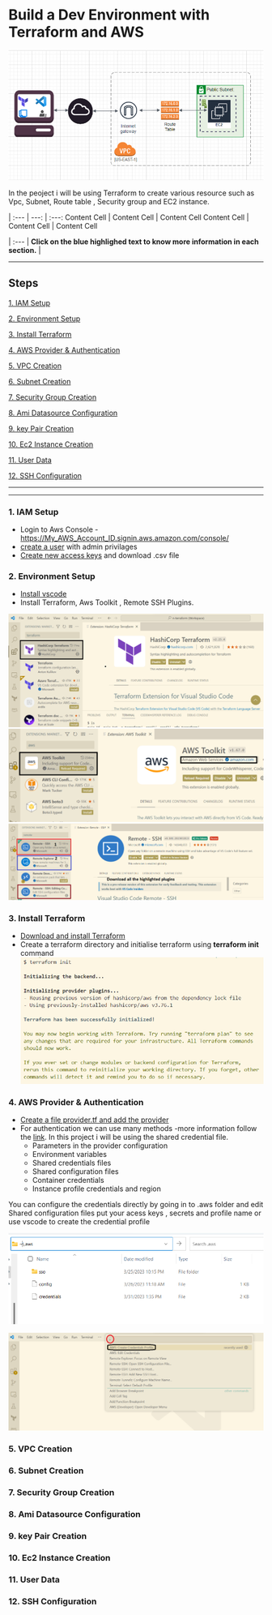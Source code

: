 # Build a Dev Environment with Terraform and AWS

![Architecture](https://github.com/ArcProjects/terraformaws-deploy/blob/docwriter/images/architecute.png)

In the peoject i will be using Terraform to create various resource such as Vpc, Subnet, Route table , Security group and EC2 instance.

| :--- | ---: | :---:
Content Cell  | Content Cell | Content Cell
Content Cell  | Content Cell | Content Cell


| :--- |
 **Click on the blue highlighed text to know more information in each section.** |
- - -

## Steps

[1. IAM Setup](#IAM-Setup)

[2. Environment Setup](#Environment-Setup)

[3. Install Terraform](#Install-Terraform)

[4. AWS Provider & Authentication](#AWS-Provider-&-Authentication)

[5. VPC Creation](#VPC-Creation)

[6. Subnet Creation](#Subnet-Creation)

[7. Security Group Creation](#Security-Group-Creation)

[8. Ami Datasource Configuration](#Ami-Datasource-Configuration)

[9. key Pair Creation](#key-Pair-Creation)

[10. Ec2 Instance Creation](#Ec2-Instance-Creation)

[11. User Data](#User-Data)

[12. SSH Configuration](#SSH-Configuration)
- - - - -
- - -

### 1. IAM Setup
* Login to Aws Console - https://My_AWS_Account_ID.signin.aws.amazon.com/console/
* [create a user](https://docs.aws.amazon.com/IAM/latest/UserGuide/id_users_create.html) with admin privilages
* [Create new access keys](https://docs.aws.amazon.com/IAM/latest/UserGuide/id_credentials_access-keys.html) and download .csv file

### 2. Environment Setup

* [Install vscode](https://My_AWS_Account_ID.signin.aws.amazon.com/console/)
* Install Terraform, Aws Toolkit , Remote SSH Plugins.

![terraform](https://github.com/ArcProjects/terraformaws-deploy/blob/docwriter/images/vsterra.png)
![aws toolkit](https://github.com/ArcProjects/terraformaws-deploy/blob/docwriter/images/awstoolkit.png)
![Remote-SSH Plugins](https://github.com/ArcProjects/terraformaws-deploy/blob/docwriter/images/ssh%20plugins.png)



### 3. Install Terraform

* [Download and install Terraform](https://developer.hashicorp.com/terraform/tutorials/aws-get-started/install-cli)
* Create a terraform directory and initialise terraform using **terraform init** command 
![init](https://github.com/ArcProjects/terraformaws-deploy/blob/docwriter/images/init.png)

### 4. AWS Provider & Authentication

* [Create a file provider.tf  and add the provider](https://developer.hashicorp.com/terraform/tutorials/aws-get-started/install-cli)
* For authentication we can use many methods -more information follow the [link](https://registry.terraform.io/providers/hashicorp/aws/latest/docs). In this project i will be using the shared credential file. 
  * Parameters in the provider configuration
  * Environment variables
  * Shared credentials files
  * Shared configuration files
  * Container credentials
  * Instance profile credentials and region

You can configure the credentials directly by going in to .aws folder and edit Shared configuration files put your acess keys , secrets and profile name or use vscode to create the credential profile

![aws folder](https://github.com/ArcProjects/terraformaws-deploy/blob/docwriter/images/awsfolder.png)

![vs code cred manager](https://github.com/ArcProjects/terraformaws-deploy/blob/docwriter/images/createcred.png)


  


### 5. VPC Creation

### 6. Subnet Creation

### 7. Security Group Creation

### 8. Ami Datasource Configuration

### 9. key Pair Creation

### 10. Ec2 Instance Creation
### 11. User Data 

### 12. SSH Configuration

